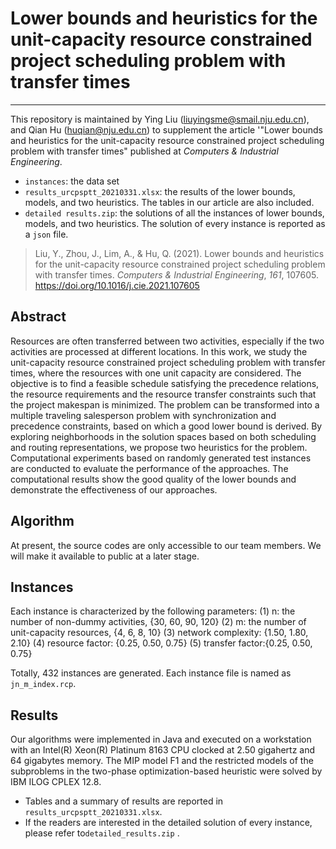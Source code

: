 # Lower bounds and heuristics for the unit-capacity resource constrained project scheduling problem with transfer times

---

This repository is maintained by Ying Liu (liuyingsme@smail.nju.edu.cn), and Qian Hu (huqian@nju.edu.cn) to supplement the article '"Lower bounds and heuristics for the unit-capacity resource constrained project scheduling problem with transfer times" published at *Computers & Industrial Engineering*.

- `instances`:  the data set
- `results_urcpsptt_20210331.xlsx`: the results of the lower bounds, models, and two heuristics. The tables in our article are also included.
- `detailed results.zip`:  the solutions of all the instances of lower bounds, models, and two heuristics. The solution of every instance is reported as a `json` file.

> Liu, Y., Zhou, J., Lim, A., & Hu, Q. (2021). Lower bounds and heuristics for the unit-capacity resource constrained project scheduling problem with transfer times. *Computers & Industrial Engineering*, *161*, 107605. https://doi.org/10.1016/j.cie.2021.107605

## Abstract

Resources are often transferred between two activities, especially if the two activities are processed at different locations. In this work, we study the unit-capacity resource constrained project scheduling problem with transfer times, where the resources with one unit capacity are considered. The objective is to find a feasible schedule satisfying the precedence relations, the resource requirements and the resource transfer constraints such that the project makespan is minimized. The problem can be transformed into a multiple traveling salesperson problem with synchronization and precedence constraints, based on which a good lower bound is derived. By exploring neighborhoods in the solution spaces based on both scheduling and routing representations, we propose two heuristics for the problem. Computational experiments based on randomly generated test instances are conducted to evaluate the performance of the approaches. The computational results show the good quality of the lower bounds and demonstrate the effectiveness of our approaches.

## Algorithm

At present, the source codes are only accessible to our team members. We will make it available to public at a later stage.

## Instances

Each instance is characterized by the following parameters:
(1) n: the number of non-dummy activities, {30, 60, 90, 120}
(2) m: the number of unit-capacity resources, {4, 6, 8, 10}
(3) network complexity: {1.50, 1.80, 2.10}
(4) resource factor: {0.25, 0.50, 0.75}
(5) transfer factor:{0.25, 0.50, 0.75}

Totally, 432 instances are generated. Each instance file is named as `jn_m_index.rcp`.

## Results

Our algorithms were implemented in Java and executed on a workstation with an Intel(R) Xeon(R) Platinum 8163 CPU clocked at 2.50 gigahertz and 64 gigabytes memory. The MIP model F1 and the restricted models of the subproblems in the two-phase optimization-based heuristic were solved by IBM ILOG CPLEX 12.8.  

- Tables and a summary of results are reported in `results_urcpsptt_20210331.xlsx`.
- If the readers are interested in the detailed solution of every instance,  please refer to`detailed_results.zip` .

